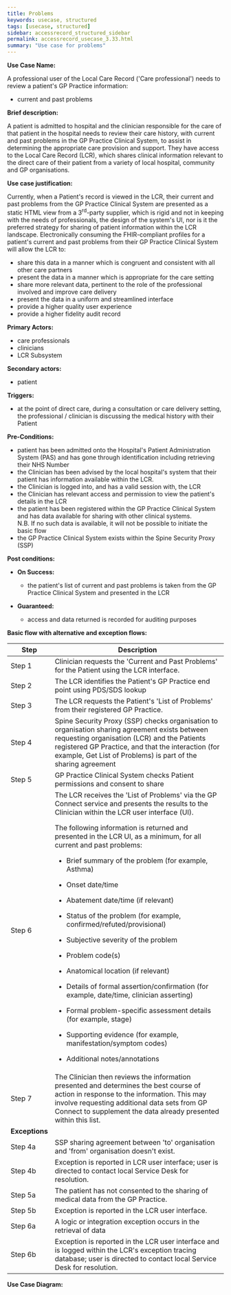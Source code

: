 ```yaml
---
title: Problems
keywords: usecase, structured
tags: [usecase, structured] 
sidebar: accessrecord_structured_sidebar
permalink: accessrecord_usecase_3.33.html
summary: "Use case for problems"
---
```


**Use Case Name:**

A professional user of the Local Care Record ('Care professional') needs to review a patient's GP Practice information:

  - current and past problems

**Brief description:**

A patient is admitted to hospital and the clinician responsible for the care of that patient in the hospital needs to review their care history, with current and past problems in the GP Practice Clinical System, to assist in determining the appropriate care provision and support. They have access to the Local Care Record (LCR), which shares clinical information relevant to the direct care of their patient from a variety of local hospital, community and GP organisations.

**Use case justification:**

Currently, when a Patient's record is viewed in the LCR, their current and past problems from the GP Practice Clinical System are presented as a static HTML view from a 3<sup>rd</sup>-party supplier, which is rigid and not in keeping with the needs of professionals, the design of the system's UI, nor is it the preferred strategy for sharing of patient information within the LCR landscape. Electronically consuming the FHIR-compliant profiles for a patient's current and past problems from their GP Practice Clinical System will allow the LCR to:

  - share this data in a manner which is congruent and consistent with all other care partners
  - present the data in a manner which is appropriate for the care setting
  - share more relevant data, pertinent to the role of the professional involved and improve care delivery
  - present the data in a uniform and streamlined interface
  - provide a higher quality user experience
  - provide a higher fidelity audit record

**Primary Actors:**

- care professionals
- clinicians
- LCR Subsystem

**Secondary actors:**

- patient

**Triggers:**

- at the point of direct care, during a consultation or care delivery setting, the professional / clinician is discussing the medical history with their Patient

**Pre-Conditions:**

  - patient has been admitted onto the Hospital's Patient Administration System (PAS) and has gone through identification including retrieving their NHS Number
  - the Clinician has been advised by the local hospital's system that their patient has information available within the LCR.
  - the Clinician is logged into, and has a valid session with, the LCR
  - the Clinician has relevant access and permission to view the patient's details in the LCR
  - the patient has been registered within the GP Practice Clinical System and has data available for sharing with other clinical systems.  
    N.B. If no such data is available, it will not be possible to initiate the basic flow
  - the GP Practice Clinical System exists within the Spine Security Proxy (SSP)

**Post conditions:**

  - **On Success:**
    
      - the patient's list of current and past problems is taken from the GP Practice Clinical System and presented in the LCR

  - **Guaranteed:**
    
      - access and data returned is recorded for auditing purposes

**Basic flow with alternative and exception flows:**

<table>
<thead>
<tr class="header">
<th width="10%"><strong>Step</strong></th>
<th><strong>Description</strong></th>
</tr>
</thead>
<tbody>
<tr class="even">
<td>Step 1</td>
<td>Clinician requests the 'Current and Past Problems' for the Patient using the LCR interface.</td>
</tr>
<tr class="odd">
<td>Step 2</td>
<td>The LCR identifies the Patient's GP Practice end point using PDS/SDS lookup</td>
</tr>
<tr class="even">
<td>Step 3</td>
<td>The LCR requests the Patient's 'List of Problems' from their registered GP Practice.</td>
</tr>
<tr class="odd">
<td>Step 4</td>
<td>Spine Security Proxy (SSP) checks organisation to organisation sharing agreement exists between requesting organisation (LCR) and the Patients registered GP Practice, and that the interaction (for example,  Get List of Problems) is part of the sharing agreement</td>
</tr>
<tr class="even">
<td>Step 5</td>
<td>GP Practice Clinical System checks Patient permissions and consent to share</td>
</tr>
<tr class="odd">
<td>Step 6</td>
<td>The LCR receives the 'List of Problems' via the GP Connect service and presents the results to the Clinician within the LCR user interface (UI).
<p>The following information is returned and presented in the LCR UI, as a minimum, for all current and past problems:</p>
<ul>
<li><p>Brief summary of the problem (for example,  Asthma)</p></li>
<li><p>Onset date/time</p></li>
<li><p>Abatement date/time (if relevant)</p></li>
<li><p>Status of the problem (for example,  confirmed/refuted/provisional)</p></li>
<li><p>Subjective severity of the problem</p></li>
<li><p>Problem code(s)</p></li>
<li><p>Anatomical location (if relevant)</p></li>
<li><p>Details of formal assertion/confirmation (for example,  date/time, clinician asserting)</p></li>
<li><p>Formal problem-specific assessment details (for example,  stage)</p></li>
<li><p>Supporting evidence (for example,  manifestation/symptom codes)</p></li>
<li><p>Additional notes/annotations</p></li>
</ul></td>
</tr>
<tr class="even">
<td>Step 7</td>
<td>The Clinician then reviews the information presented and determines the best course of action in response to the information. This may involve requesting additional data sets from GP Connect to supplement the data already presented within this list.</td>
</tr>
<tr class="odd">
<td><b>Exceptions</b></td>
<td></td>
</tr>
<tr class="even">
<td>Step 4a</td>
<td>SSP sharing agreement between 'to' organisation and 'from' organisation doesn't exist.</td>
</tr>
<tr class="odd">
<td>Step 4b</td>
<td>Exception is reported in LCR user interface; user is directed to contact local Service Desk for resolution.</td>
</tr>
<tr class="even">
<td>Step 5a</td>
<td>The patient has not consented to the sharing of medical data from the GP Practice.</td>
</tr>
<tr class="odd">
<td>Step 5b</td>
<td>Exception is reported in the LCR user interface.</td>
</tr>
<tr class="even">
<td>Step 6a</td>
<td>A logic or integration exception occurs in the retrieval of data</td>
</tr>
<tr class="odd">
<td>Step 6b</td>
<td>Exception is reported in the LCR user interface and is logged within the LCR's exception tracing database; user is directed to contact local Service Desk for resolution.</td>
</tr>
</tbody>
</table>

**Use Case Diagram:**
